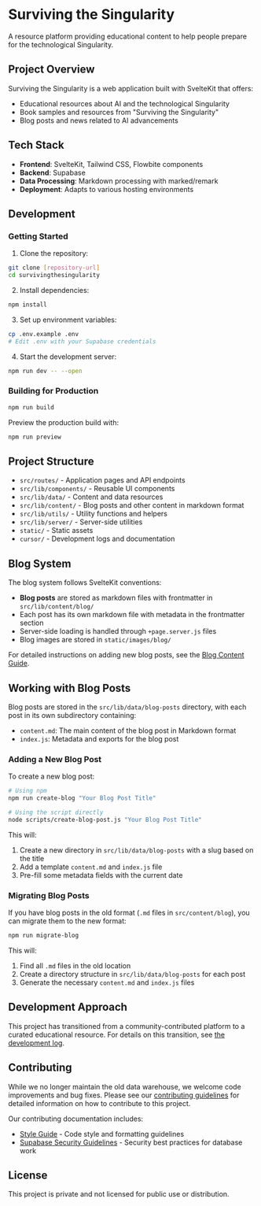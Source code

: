 # Surviving the Singularity

A resource platform providing educational content to help people prepare for the technological Singularity.

## Project Overview

Surviving the Singularity is a web application built with SvelteKit that offers:

- Educational resources about AI and the technological Singularity
- Book samples and resources from "Surviving the Singularity"
- Blog posts and news related to AI advancements

## Tech Stack

- **Frontend**: SvelteKit, Tailwind CSS, Flowbite components
- **Backend**: Supabase
- **Data Processing**: Markdown processing with marked/remark
- **Deployment**: Adapts to various hosting environments

## Development

### Getting Started

1. Clone the repository:
```bash
git clone [repository-url]
cd survivingthesingularity
```

2. Install dependencies:
```bash
npm install
```

3. Set up environment variables:
```bash
cp .env.example .env
# Edit .env with your Supabase credentials
```

4. Start the development server:
```bash
npm run dev -- --open
```

### Building for Production

```bash
npm run build
```

Preview the production build with:
```bash
npm run preview
```

## Project Structure

- `src/routes/` - Application pages and API endpoints
- `src/lib/components/` - Reusable UI components
- `src/lib/data/` - Content and data resources
- `src/lib/content/` - Blog posts and other content in markdown format
- `src/lib/utils/` - Utility functions and helpers
- `src/lib/server/` - Server-side utilities
- `static/` - Static assets
- `cursor/` - Development logs and documentation

## Blog System

The blog system follows SvelteKit conventions:

- **Blog posts** are stored as markdown files with frontmatter in `src/lib/content/blog/`
- Each post has its own markdown file with metadata in the frontmatter section
- Server-side loading is handled through `+page.server.js` files
- Blog images are stored in `static/images/blog/`

For detailed instructions on adding new blog posts, see the [Blog Content Guide](src/lib/content/README.md).

## Working with Blog Posts

Blog posts are stored in the `src/lib/data/blog-posts` directory, with each post in its own subdirectory containing:

- `content.md`: The main content of the blog post in Markdown format
- `index.js`: Metadata and exports for the blog post

### Adding a New Blog Post

To create a new blog post:

```bash
# Using npm
npm run create-blog "Your Blog Post Title"

# Using the script directly
node scripts/create-blog-post.js "Your Blog Post Title"
```

This will:
1. Create a new directory in `src/lib/data/blog-posts` with a slug based on the title
2. Add a template `content.md` and `index.js` file
3. Pre-fill some metadata fields with the current date

### Migrating Blog Posts

If you have blog posts in the old format (`.md` files in `src/content/blog`), you can migrate them to the new format:

```bash
npm run migrate-blog
```

This will:
1. Find all `.md` files in the old location
2. Create a directory structure in `src/lib/data/blog-posts` for each post
3. Generate the necessary `content.md` and `index.js` files

## Development Approach

This project has transitioned from a community-contributed platform to a curated educational resource. For details on this transition, see [the development log](./cursor/devlog.md).

## Contributing

While we no longer maintain the old data warehouse, we welcome code improvements and bug fixes. Please see our [contributing guidelines](./docs/contributing/CONTRIBUTING.md) for detailed information on how to contribute to this project.

Our contributing documentation includes:
- [Style Guide](./docs/contributing/STYLE_GUIDE.md) - Code style and formatting guidelines
- [Supabase Security Guidelines](./docs/contributing/SUPABASE_SECURITY.md) - Security best practices for database work

## License

This project is private and not licensed for public use or distribution.
